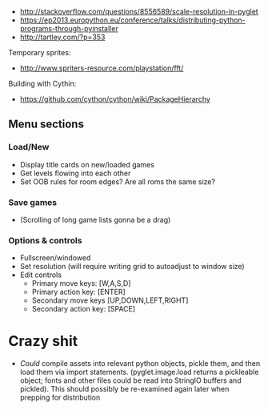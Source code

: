 

* http://stackoverflow.com/questions/8556589/scale-resolution-in-pyglet
* https://ep2013.europython.eu/conference/talks/distributing-python-programs-through-pyinstaller
* http://tartley.com/?p=353

Temporary sprites:
* http://www.spriters-resource.com/playstation/fft/

Building with Cythin:
* https://github.com/cython/cython/wiki/PackageHierarchy

## Menu sections

### Load/New

* Display title cards on new/loaded games
* Get levels flowing into each other
* Set OOB rules for room edges? Are all roms the same size?

### Save games

* (Scrolling of long game lists gonna be a drag)

### Options & controls

* Fullscreen/windowed
* Set resolution (will require writing grid to autoadjust to window size)
* Edit controls
    - Primary move keys: [W,A,S,D]
    - Primary action key: [ENTER]
    - Secondary move keys [UP,DOWN,LEFT,RIGHT]
    - Secondary action key: [SPACE]

# Crazy shit
* *Could* compile assets into relevant python objects, pickle them, and then 
  load them via import statements. (pyglet.image.load returns a pickleable 
  object; fonts and other files could be read into StringIO buffers and 
  pickled). This should possibly be re-examined again later when prepping for 
  distribution
